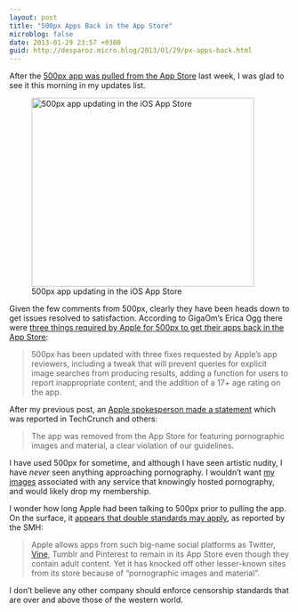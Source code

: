 ```yaml
---
layout: post
title: "500px Apps Back in the App Store"
microblog: false
date: 2013-01-29 23:57 +0300
guid: http://desparoz.micro.blog/2013/01/29/px-apps-back.html
---
```

<p>After the <a href="/blog/2013/01/23/500px-app-censored">500px app was pulled from the App Store</a> last week, I was glad to see it this morning in my updates list.</p>
<figure><img id="imgw" alt="500px app updating in the iOS App Store" src="http://desparoz.me/uploads/2017/7d6ba493e0.jpg" width="400" height="339" /> 
<figcaption>500px app updating in the iOS App Store</figcaption>
</figure>
<p>Given the few comments from 500px, clearly they have been heads down to get issues resolved to satisfaction. According to GigaOm’s Erica Ogg there were <a href="http://gigaom.com/2013/01/29/500px-back-in-ios-app-store-after-pornography-snafu/">three things required by Apple for 500px to get their apps back in the App Store</a>:</p>
<blockquote><p>500px has been updated with three fixes requested by Apple’s app reviewers, including a tweak that will prevent queries for explicit image searches from producing results, adding a function for users to report inappropriate content, and the addition of a 17+ age rating on the app.</p></blockquote>
<p>After my previous post, an <a href="http://techcrunch.com/2013/01/22/apple-pulls-500pxs-mobile-apps-from-the-app-store-claiming-its-too-easy-to-search-for-nude-photos/">Apple spokesperson made a statement</a> which was reported in TechCrunch and others:</p>
<blockquote><p>The app was removed from the App Store for featuring pornographic images and material, a clear violation of our guidelines.</p></blockquote>
<p>I have used 500px for sometime, and although I have seen artistic nudity, I have <em>never</em> seen anything approaching pornography. I wouldn’t want <a href="http://static.squarespace.com/static/50125136c4aa13a9a2853087/51552f40e4b0868e8c0e37e6/51552f7ce4b0868e8c0e3dad/1364537212412/#img">my images</a> associated with any service that knowingly hosted pornography, and would likely drop my membership.</p>
<p>I wonder how long Apple had been talking to 500px prior to pulling the app. On the surface, it <a href="http://www.smh.com.au/digital-life/smartphone-apps/twitter-apple-criticised-over-porn-videos-20130129-2dhkf.html">appears that double standards may apply</a>, as reported by the SMH:</p>
<blockquote><p>Apple allows apps from such big-name social platforms as Twitter, <a href="http://www.slashgear.com/six-seconds-of-pleasure-vines-porn-problem-28266914/">Vine</a>, Tumblr and Pinterest to remain in its App Store even though they contain adult content. Yet it has knocked off other lesser-known sites from its store because of “pornographic images and material”.</p></blockquote>
<p>I don’t believe any other company should enforce censorship standards that are over and above those of the western world.</p>

